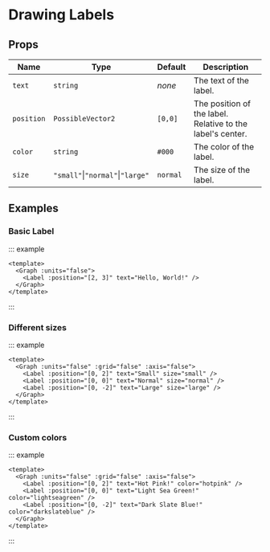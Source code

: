 # Drawing Labels

<div class="flex justify-center items-center">
    <Graph>
        <Label :position="[0, 0]" text="(0,0)" />
        <Label :position="[2, 3]" text="Such wow!" color="hotpink" />
    </Graph>
</div>


## Props

| Name | Type                         | Default  | Description                                                |
| --- |------------------------------|----------|------------------------------------------------------------|
| `text` | `string`                     | _none_   | The text of the label.                                     |
| `position` | `PossibleVector2`            | `[0,0]`  | The position of the label. Relative to the label's center. |
| `color` | `string`                     | `#000`   | The color of the label.                                    |
| `size` | `"small"`\|`"normal"`\|`"large"` | `normal` | The size of the label.                                     |

## Examples

### Basic Label

::: example

```vue
<template>
  <Graph :units="false">
    <Label :position="[2, 3]" text="Hello, World!" />
  </Graph>
</template>
```

:::


### Different sizes

::: example

```vue
<template>
  <Graph :units="false" :grid="false" :axis="false">
    <Label :position="[0, 2]" text="Small" size="small" />
    <Label :position="[0, 0]" text="Normal" size="normal" />
    <Label :position="[0, -2]" text="Large" size="large" />
  </Graph>
</template>
```

:::


### Custom colors

::: example

```vue
<template>
  <Graph :units="false" :grid="false" :axis="false">
    <Label :position="[0, 2]" text="Hot Pink!" color="hotpink" />
    <Label :position="[0, 0]" text="Light Sea Green!" color="lightseagreen" />
    <Label :position="[0, -2]" text="Dark Slate Blue!" color="darkslateblue" />
  </Graph>
</template>
```

:::